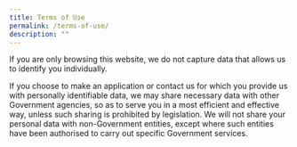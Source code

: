 ```yaml
---
title: Terms of Use
permalink: /terms-of-use/
description: ""
---
```

If you are only browsing this website, we do not capture data that allows us to identify you individually.

If you choose to make an application or contact us for which you provide us with personally identifiable data, we may share necessary data with other Government agencies, so as to serve you in a most efficient and effective way, unless such sharing is prohibited by legislation. We will not share your personal data with non-Government entities, except where such entities have been authorised to carry out specific Government services.